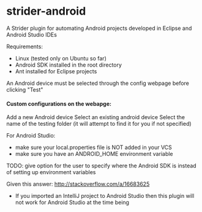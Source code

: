 # strider-android

A Strider plugin for automating Android projects developed in Eclipse and Android Studio IDEs

Requirements:
*  Linux (tested only on Ubuntu so far)
*  Android SDK installed in the root directory
*  Ant installed for Eclipse projects

An Android device must be selected through the config webpage before clicking "Test"

#### Custom configurations on the webapge:

Add a new Android device
Select an existing android device
Select the name of the testing folder (it will attempt to find it for you if not specified)

For Android Studio:
*  make sure your local.properties file is NOT added in your VCS
*  make sure you have an ANDROID_HOME environment variable

TODO: give option for the user to specify where the Android SDK is instead of setting up environment variables

Given this answer: http://stackoverflow.com/a/16683625
*  If you imported an IntelliJ project to Android Studio then this plugin will not work for Android Studio at the time being